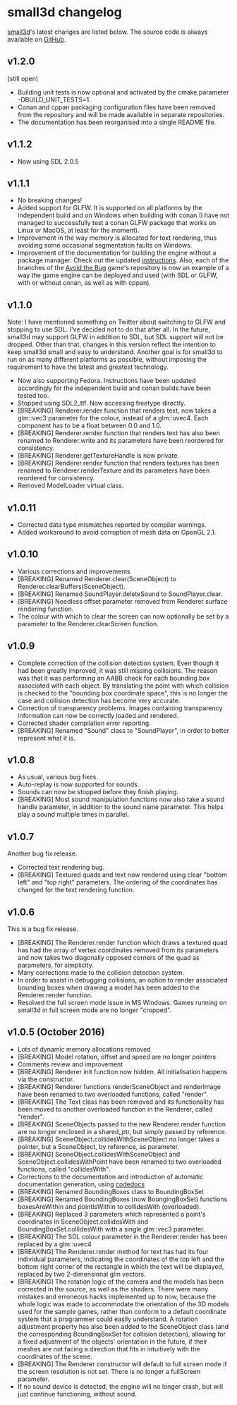 small3d changelog
=================

[small3d](https://github.com/dimi309/small3d)'s latest changes are listed below. The source code is always available on [GitHub](https://github.com/dimi309/small3d).

v1.2.0
------

(still open)

- Building unit tests is now optional and activated by the cmake parameter -DBUILD\_UNIT\_TESTS=1.
- Conan and cppan packaging configuration files have been removed from the repository and will be made available in separate repositories.
- The documentation has been reorganised into a single README file.

v1.1.2
------

- Now using SDL 2.0.5

v1.1.1
------

- No breaking changes!
- Added support for GLFW. It is supported on all platforms by the independent build and on Windows when building with conan (I have not managed to successfully test a conan GLFW package that works on Linux or MacOS, at least for the moment).
- Improvement in the way memory is allocated for text rendering, thus avoiding some occasional segmentation faults on Windows.
- Improvement of the documentation for building the engine without a package manager. Check out the updated [instructions](https://github.com/dimi309/small3d/blob/master/BUILDING.md). Also, each of the branches of the [Avoid the Bug](https://github.com/dimi309/AvoidTheBug3D) game's repository is now an example of a way the game engine can be deployed and used (with SDL or GLFW, with or without conan, as well as with cppan).

v1.1.0
------

Note: I have mentioned something on Twitter about switching to GLFW and stopping to use SDL. I've decided not to do that after all. In the future, small3d may support GLFW in addition to SDL, but SDL support will not be dropped. Other than that, changes in this version reflect the intention to keep small3d small and easy to understand. Another goal is for small3d to run on as many different platforms as possible, without imposing the requirement to have the latest and greatest technology.

- Now also supporting Fedora. Instructions have been updated accordingly for the independent build and conan builds have been tested too.
- Stopped using SDL2_ttf. Now accessing freetype directly.
- [BREAKING] Renderer.render function that renders text, now takes a glm::vec3 parameter for the colour, instead of a glm::uvec4. Each component has to be a float between 0.0 and 1.0.
- [BREAKING] Renderer.render function that renders text has also been renamed to Renderer.write and its parameters have been reordered for consistency.
- [BREAKING] Renderer.getTextureHandle is now private.
- [BREAKING] Renderer.render function that renders textures has been renamed to Renderer.renderTexture and its parameters have been reordered for consistency.
- Removed ModelLoader virtual class.

v1.0.11
-------

- Corrected data type mismatches reported by compiler warnings.
- Added workaround to avoid corruption of mesh data on OpenGL 2.1.

v1.0.10
-------

- Various corrections and improvements
- [BREAKING] Renamed Renderer.clear(SceneObject) to Renderer.clearBuffers(SceneObject).
- [BREAKING] Renamed SoundPlayer.deleteSound to SoundPlayer.clear.
- [BREAKING] Needless offset parameter removed from Renderer surface rendering function.
- The colour with which to clear the screen can now optionally be set by a parameter to the Renderer.clearScreen function.

v1.0.9
------

- Complete correction of the collision detection system. Even though it had been greatly improved, it was still missing collisions. The reason was that it was performing an AABB check for each bounding box associated with each object. By translating the point with which collision is checked to the "bounding box coordinate space", this is no longer the case and collision detection has become very accurate.
- Correction of transparency problems. Images containing transparency information can now be correctly loaded and rendered.
- Corrected shader compilation error reporting.
- [BREAKING] Renamed "Sound" class to "SoundPlayer", in order to better represent what it is.

v1.0.8
------

- As usual, various bug fixes.
- Auto-replay is now supported for sounds. 
- Sounds can now be stopped before they finish playing.
- [BREAKING] Most sound manipulation functions now also take a sound handle parameter, in addition to the sound name parameter. This helps play a sound multiple times in parallel. 

v1.0.7
------
Another bug fix release.

- Corrected text rendering bug.
- [BREAKING] Textured quads and text now rendered using clear "bottom left" and "top right" parameters. The ordering of the coordinates has changed for the text rendering function.

v1.0.6
------

This is a bug fix release.

- [BREAKING] The Renderer.render function which draws a textured quad has had the array of vertex coordinates removed from its parameters and now takes two diagonally opposed corners of the quad as parameters, for simplicity.
- Many corrections made to the collision detection system.
- In order to assist in debugging collisions, an option to render associated bounding boxes when drawing a model has been added to the Renderer.render function.
- Resolved the full screen mode issue in MS Windows. Games running on small3d in full screen mode are no longer "cropped".

v1.0.5 (October 2016)
---------------------

- Lots of dynamic memory allocations removed
- [BREAKING] Model rotation, offset and speed are no longer pointers
- Comments review and improvement
- [BREAKING] Renderer init function now hidden. All initialisation happens via the constructor.
- [BREAKING] Renderer functions renderSceneObject and renderImage have been renamed to two overloaded functions, called "render".
- [BREAKING] The Text class has been removed and its functionality has been moved to another overloaded function in the Renderer, called "render".
- [BREAKING] SceneObjects passed to the new Renderer.render function are no longer enclosed in a shared_ptr, but simply passed by reference.
- [BREAKING] SceneObject.collidesWithSceneObject no longer takes a pointer, but a SceneObject, by reference, as parameter.
- [BREAKING] SceneObject.collidesWithSceneObject and SceneObject.collidesWithPoint have been renamed to two overloaded functions, called "collidesWith".
- Corrections to the documentation and introduction of automatic documentation generation, using [codedocs](https://codedocs.xyz/dimi309/small3d/annotated.html)
- [BREAKING] Renamed BoundingBoxes class to BoundingBoxSet
- [BREAKING] Renamed BoundingBoxes (now BoungingBoxSet) functions boxesAreWithin and pointIsWithin to collidesWith (overloaded).
- [BREAKING] Replaced 3 parameters which represented a point's coordinates in SceneObject.collidesWith and BoundingBoxSet.collidesWith with a single glm::vec3 parameter.
- [BREAKING] The SDL colour parameter in the Renderer.render has been replaced by a glm::uvec4
- [BREAKING] The Renderer.render method for text has had its four individual parameters, indicating the coordinates of the top left and the bottom right corner of the rectangle in which the text will be displayed, replaced by two 2-dimensional glm vectors.
- [BREAKING] The rotation logic of the camera and the models has been corrected in the source, as well as the shaders. There were many mistakes and erroneous hacks implemented up to now, because the whole logic was made to accommodate the orientation of the 3D models used for the sample games, rather than conform to a default coordinate system that a programmer could easily understand. A rotation adjustment property has also been added to the SceneObject class (and the corresponding BoundingBoxSet for collision detection), allowing for a fixed adjustment of the objects' orientation in the future, if their meshes are not facing a direction that fits in intuitively with the coordinates of the scene.
- [BREAKING] The Renderer constructor will default to full screen mode if the screen resolution is not set. There is no longer a fullScreen parameter.
- If no sound device is detected, the engine will no longer crash, but will just continue functioning, without sound.
